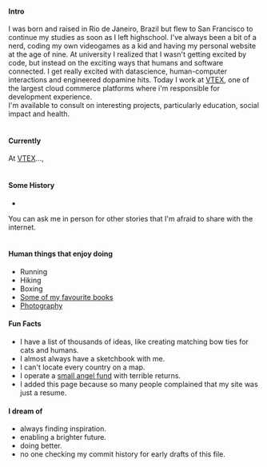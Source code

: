 
#### Intro
I was born and raised in Rio de Janeiro, Brazil but flew to San Francisco to continue my studies as soon as I left highschool.  I've always been a bit of a nerd, coding my own videogames as a kid and having my personal website at the age of nine.  At university I realized that I wasn't getting excited by code, but instead on the exciting ways that humans and software connected.  I get really excited with datascience, human-computer interactions and engineered dopamine hits.  Today I work at [VTEX](https://www.vtex.com), one of the largest cloud commerce platforms where i'm responsible for development experience. 
<br>
I'm available to consult on interesting projects, particularly education, social impact and health.
<br><br>
#### Currently
At [VTEX](https://vtex.com)..., 
<br><br>
#### Some History

- 
You can ask me in person for other stories that I'm afraid to share with the internet.
<br><br>
#### Human things that enjoy doing
- Running
- Hiking
- Boxing
- [Some of my favourite books](https://www.goodreads.com/jkkorn)
- [Photography](https://instagram.com/jkkorn)

#### Fun Facts

- I have a list of thousands of ideas, like creating matching bow ties for cats and humans.
- I almost always have a sketchbook with me.
- I can't locate every country on a map.
- I operate a [small angel fund](http://skepticalinvestments.biz/) with terrible returns.
- I added this page because so many people complained that my site was just a resume.

#### I dream of
- always finding inspiration.
- enabling a brighter future.
- doing better.
- no one checking my commit history for early drafts of this file.
